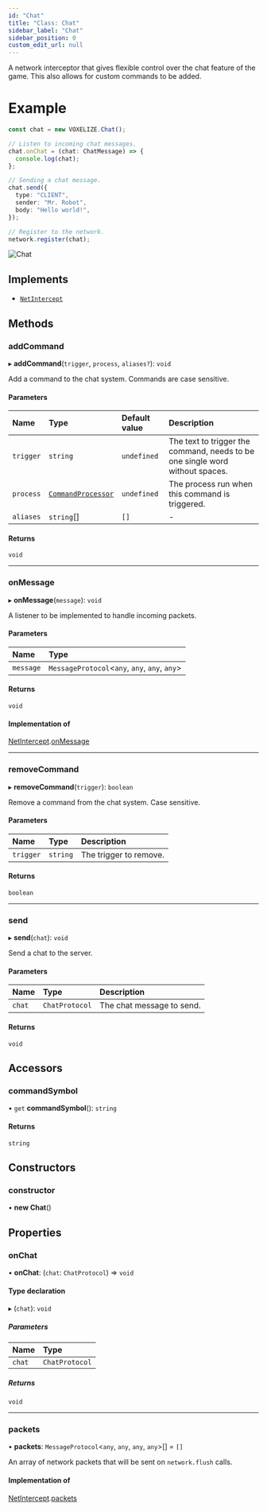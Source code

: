 ```yaml
---
id: "Chat"
title: "Class: Chat"
sidebar_label: "Chat"
sidebar_position: 0
custom_edit_url: null
---
```


A network interceptor that gives flexible control over the chat feature of
the game. This also allows for custom commands to be added.

# Example
```ts
const chat = new VOXELIZE.Chat();

// Listen to incoming chat messages.
chat.onChat = (chat: ChatMessage) => {
  console.log(chat);
};

// Sending a chat message.
chat.send({
  type: "CLIENT",
  sender: "Mr. Robot",
  body: "Hello world!",
});

// Register to the network.
network.register(chat);
```

![Chat](/img/chat.png)

## Implements

- [`NetIntercept`](../interfaces/NetIntercept.md)

## Methods

### addCommand

▸ **addCommand**(`trigger`, `process`, `aliases?`): `void`

Add a command to the chat system. Commands are case sensitive.

#### Parameters

| Name | Type | Default value | Description |
| :------ | :------ | :------ | :------ |
| `trigger` | `string` | `undefined` | The text to trigger the command, needs to be one single word without spaces. |
| `process` | [`CommandProcessor`](../modules.md#commandprocessor-156) | `undefined` | The process run when this command is triggered. |
| `aliases` | `string`[] | `[]` | - |

#### Returns

`void`

___

### onMessage

▸ **onMessage**(`message`): `void`

A listener to be implemented to handle incoming packets.

#### Parameters

| Name | Type |
| :------ | :------ |
| `message` | `MessageProtocol`<`any`, `any`, `any`, `any`\> |

#### Returns

`void`

#### Implementation of

[NetIntercept](../interfaces/NetIntercept.md).[onMessage](../interfaces/NetIntercept.md#onmessage-156)

___

### removeCommand

▸ **removeCommand**(`trigger`): `boolean`

Remove a command from the chat system. Case sensitive.

#### Parameters

| Name | Type | Description |
| :------ | :------ | :------ |
| `trigger` | `string` | The trigger to remove. |

#### Returns

`boolean`

___

### send

▸ **send**(`chat`): `void`

Send a chat to the server.

#### Parameters

| Name | Type | Description |
| :------ | :------ | :------ |
| `chat` | `ChatProtocol` | The chat message to send. |

#### Returns

`void`

## Accessors

### commandSymbol

• `get` **commandSymbol**(): `string`

#### Returns

`string`

## Constructors

### constructor

• **new Chat**()

## Properties

### onChat

• **onChat**: (`chat`: `ChatProtocol`) => `void`

#### Type declaration

▸ (`chat`): `void`

##### Parameters

| Name | Type |
| :------ | :------ |
| `chat` | `ChatProtocol` |

##### Returns

`void`

___

### packets

• **packets**: `MessageProtocol`<`any`, `any`, `any`, `any`\>[] = `[]`

An array of network packets that will be sent on `network.flush` calls.

#### Implementation of

[NetIntercept](../interfaces/NetIntercept.md).[packets](../interfaces/NetIntercept.md#packets-156)
